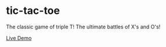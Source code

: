 # tic-tac-toe
The classic game of triple T! The ultimate battles of X's and O's! 

<a href="https://katiegd.github.io/tic-tac-toe/">Live Demo</a>
